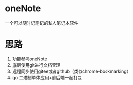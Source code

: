 # oneNote
一个可以随时记笔记的私人笔记本软件

# 思路

1. 功能参考oneNote
2. 底层使用git进行文档管理
3. 远程同步使用gitee或者github（类似chrome-bookmarking）
4. go 二进制单体应用+前后端一起打包
